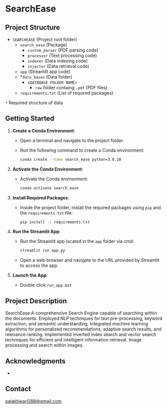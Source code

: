 # SearchEase

## Project Structure
- `SEARCHEASE` (Project root folder)
    - `search_ease` (Package)
        - `custom_parser` (PDF parsing code)
        - `processor` (Text processing code)
        - `indexer` (Data indexing code)
        - `injector` (Data retrieval code)
    - `app` (Streamlit app code)
    - *`data_bases` (Data folder)
        - `<DATABASE FOLDER NAME>`
            - `raw` folder containg `.pdf` (PDF files)
    - `requirements.txt` (List of required packages)

`*` Required structure of data

## Getting Started
1. **Create a Conda Environment**:
   - Open a terminal and navigate to the project folder.
   - Run the following command to create a Conda environment:

     ```bash
     conda create --name search_ease python=3.8.10
     ```

2. **Activate the Conda Environment**:
   - Activate the Conda environment:

     ```bash
     conda activate search_ease
     ```

3. **Install Required Packages**:
   - Inside the project folder, install the required packages using `pip` and the `requirements.txt` file:

     ```bash
     pip install -r requirements.txt
     ```


4. **Run the Streamlit App**:
   - Run the Streamlit app located in the `app` folder via cmd:

     ```bash
     streamlit run app.py
     ```

   - Open a web browser and navigate to the URL provided by Streamlit to access the app.

5. **Launch the App**:
   - Double click `run_app.bat`

## Project Description
SearchEase:A comprehensive Search Engine capable of searching within the documents. Employed NLP techniques for text pre-processing, keyword extraction, and semantic understanding. Integrated machine learning algorithms for personalized recommendations, adaptive search results, and relevance ranking. Implemented inverted index search and vector search techniques for efficient and intelligent information retrieval. Image processing and search within images.

## Acknowledgments
- 

## Contact
palaktiwari088@gmail.com
